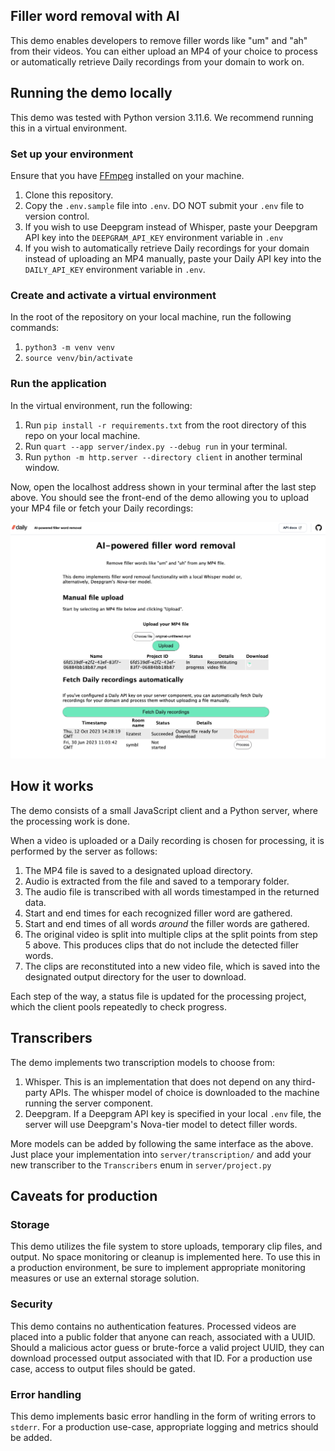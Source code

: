 
## Filler word removal with AI

This demo enables developers to remove filler words like "um" and "ah" from their videos. You can either upload an MP4 of your choice to process or automatically retrieve Daily recordings from your domain to work on.

## Running the demo locally

This demo was tested with Python version 3.11.6. We recommend running this in a virtual environment.

### Set up your environment

Ensure that you have [FFmpeg](https://ffmpeg.org/) installed on your machine.

1. Clone this repository.
1. Copy the `.env.sample` file into `.env`. DO NOT submit your `.env` file to version control.
1. If you wish to use Deepgram instead of Whisper, paste your Deepgram API key into the `DEEPGRAM_API_KEY` environment variable in `.env`
1. If you wish to automatically retrieve Daily recordings for your domain instead of uploading an MP4 manually, paste your Daily API key into the `DAILY_API_KEY` environment variable in `.env`.

### Create and activate a virtual environment

In the root of the repository on your local machine, run the following commands:

1. `python3 -m venv venv`
1. `source venv/bin/activate`

### Run the application

In the virtual environment, run the following: 

1. Run `pip install -r requirements.txt` from the root directory of this repo on your local machine.
1. Run `quart --app server/index.py --debug run` in your terminal.
1. Run `python -m http.server --directory client` in another terminal window.

Now, open the localhost address shown in your terminal after the last step above. You should see the front-end of the demo allowing you to upload your MP4 file or fetch your Daily recordings:

![Screenshot of filler word removal web app](screenshot.png)

## How it works

The demo consists of a small JavaScript client and a Python server, where the processing work is done.

When a video is uploaded or a Daily recording is chosen for processing, it is performed by the server as follows:

1. The MP4 file is saved to a designated upload directory.
2. Audio is extracted from the file and saved to a temporary folder.
3. The audio file is transcribed with all words timestamped in the returned data.
4. Start and end times for each recognized filler word are gathered.
5. Start and end times of all words _around_ the filler words are gathered.
6. The original video is split into multiple clips at the split points from step 5 above. This produces clips that do not include the detected filler words.
7. The clips are reconstituted into a new video file, which is saved into the designated output directory for the user to download.

Each step of the way, a status file is updated for the processing project, which the client pools repeatedly to check progress.

## Transcribers 

The demo implements two transcription models to choose from:

1. Whisper. This is an implementation that does not depend on any third-party APIs. The whisper model of choice is downloaded to the machine running the server component.
2. Deepgram. If a Deepgram API key is specified in your local `.env` file, the server will use Deepgram's Nova-tier model to detect filler words.

More models can be added by following the same interface as the above. Just place your implementation into `server/transcription/` and add your new transcriber to the `Transcribers` enum in `server/project.py`

## Caveats for production

### Storage

This demo utilizes the file system to store uploads, temporary clip files, and output. No space monitoring or cleanup is implemented here. To use this in a production environment, be sure to implement appropriate monitoring measures or use an external storage solution.

### Security

This demo contains no authentication features. Processed videos are placed into a public folder that anyone can reach, associated with a UUID. Should a malicious actor  guess or brute-force a valid project UUID, they can download processed output associated with that ID. For a production use case, access to output files should be gated.

### Error handling

This demo implements basic error handling in the form of writing errors to `stderr`. For a production use-case, appropriate logging and metrics should be added.